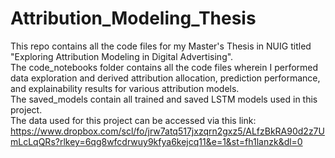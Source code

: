 # Attribution_Modeling_Thesis
This repo contains all the code files for my Master's Thesis in NUIG titled "Exploring Attribution Modeling in Digital Advertising".
<br />The code_notebooks folder contains all the code files wherein I performed data exploration and derived attribution allocation, prediction performance, and explainability results for various attribution models.
<br />The saved_models contain all trained and saved LSTM models used in this project.
<br />The data used for this project can be accessed via this link: https://www.dropbox.com/scl/fo/jrw7atq517jxzqrn2gxz5/ALfzBkRA90d2z7UmLcLqQRs?rlkey=6qg8wfcdrwuy9kfya6kejcq11&e=1&st=fh1lanzk&dl=0

